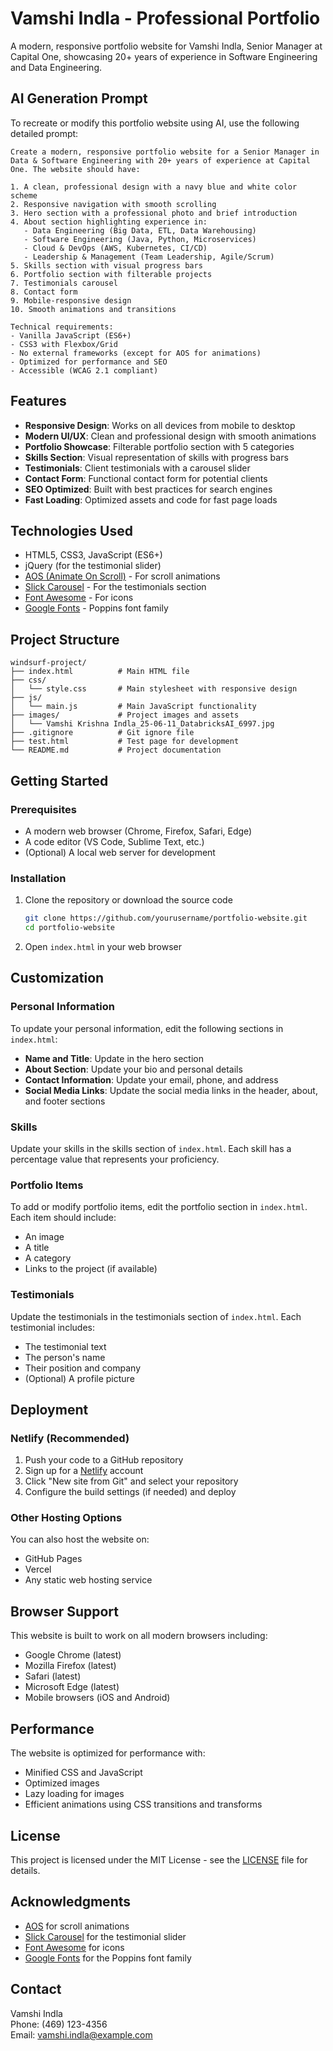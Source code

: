 # Vamshi Indla - Professional Portfolio

A modern, responsive portfolio website for Vamshi Indla, Senior Manager at Capital One, showcasing 20+ years of experience in Software Engineering and Data Engineering.

## AI Generation Prompt

To recreate or modify this portfolio website using AI, use the following detailed prompt:

```
Create a modern, responsive portfolio website for a Senior Manager in Data & Software Engineering with 20+ years of experience at Capital One. The website should have:

1. A clean, professional design with a navy blue and white color scheme
2. Responsive navigation with smooth scrolling
3. Hero section with a professional photo and brief introduction
4. About section highlighting experience in:
   - Data Engineering (Big Data, ETL, Data Warehousing)
   - Software Engineering (Java, Python, Microservices)
   - Cloud & DevOps (AWS, Kubernetes, CI/CD)
   - Leadership & Management (Team Leadership, Agile/Scrum)
5. Skills section with visual progress bars
6. Portfolio section with filterable projects
7. Testimonials carousel
8. Contact form
9. Mobile-responsive design
10. Smooth animations and transitions

Technical requirements:
- Vanilla JavaScript (ES6+)
- CSS3 with Flexbox/Grid
- No external frameworks (except for AOS for animations)
- Optimized for performance and SEO
- Accessible (WCAG 2.1 compliant)
```

## Features

- **Responsive Design**: Works on all devices from mobile to desktop
- **Modern UI/UX**: Clean and professional design with smooth animations
- **Portfolio Showcase**: Filterable portfolio section with 5 categories
- **Skills Section**: Visual representation of skills with progress bars
- **Testimonials**: Client testimonials with a carousel slider
- **Contact Form**: Functional contact form for potential clients
- **SEO Optimized**: Built with best practices for search engines
- **Fast Loading**: Optimized assets and code for fast page loads

## Technologies Used

- HTML5, CSS3, JavaScript (ES6+)
- jQuery (for the testimonial slider)
- [AOS (Animate On Scroll)](https://michalsnik.github.io/aos/) - For scroll animations
- [Slick Carousel](https://kenwheeler.github.io/slick/) - For the testimonials section
- [Font Awesome](https://fontawesome.com/) - For icons
- [Google Fonts](https://fonts.google.com/) - Poppins font family

## Project Structure

```
windsurf-project/
├── index.html          # Main HTML file
├── css/
│   └── style.css       # Main stylesheet with responsive design
├── js/
│   └── main.js         # Main JavaScript functionality
├── images/             # Project images and assets
│   └── Vamshi Krishna Indla_25-06-11_DatabricksAI_6997.jpg
├── .gitignore          # Git ignore file
├── test.html           # Test page for development
└── README.md           # Project documentation
```

## Getting Started

### Prerequisites

- A modern web browser (Chrome, Firefox, Safari, Edge)
- A code editor (VS Code, Sublime Text, etc.)
- (Optional) A local web server for development

### Installation

1. Clone the repository or download the source code
   ```bash
   git clone https://github.com/yourusername/portfolio-website.git
   cd portfolio-website
   ```

2. Open `index.html` in your web browser

## Customization

### Personal Information

To update your personal information, edit the following sections in `index.html`:

- **Name and Title**: Update in the hero section
- **About Section**: Update your bio and personal details
- **Contact Information**: Update your email, phone, and address
- **Social Media Links**: Update the social media links in the header, about, and footer sections

### Skills

Update your skills in the skills section of `index.html`. Each skill has a percentage value that represents your proficiency.

### Portfolio Items

To add or modify portfolio items, edit the portfolio section in `index.html`. Each item should include:
- An image
- A title
- A category
- Links to the project (if available)

### Testimonials

Update the testimonials in the testimonials section of `index.html`. Each testimonial includes:
- The testimonial text
- The person's name
- Their position and company
- (Optional) A profile picture

## Deployment

### Netlify (Recommended)

1. Push your code to a GitHub repository
2. Sign up for a [Netlify](https://www.netlify.com/) account
3. Click "New site from Git" and select your repository
4. Configure the build settings (if needed) and deploy

### Other Hosting Options

You can also host the website on:
- GitHub Pages
- Vercel
- Any static web hosting service

## Browser Support

This website is built to work on all modern browsers including:
- Google Chrome (latest)
- Mozilla Firefox (latest)
- Safari (latest)
- Microsoft Edge (latest)
- Mobile browsers (iOS and Android)

## Performance

The website is optimized for performance with:
- Minified CSS and JavaScript
- Optimized images
- Lazy loading for images
- Efficient animations using CSS transitions and transforms

## License

This project is licensed under the MIT License - see the [LICENSE](LICENSE) file for details.

## Acknowledgments

- [AOS](https://michalsnik.github.io/aos/) for scroll animations
- [Slick Carousel](https://kenwheeler.github.io/slick/) for the testimonial slider
- [Font Awesome](https://fontawesome.com/) for icons
- [Google Fonts](https://fonts.google.com/) for the Poppins font family

## Contact

Vamshi Indla   
Phone: (469) 123-4356  
Email: vamshi.indla@example.com
